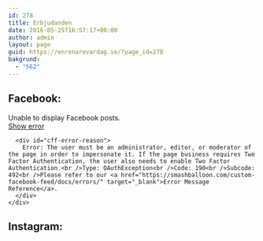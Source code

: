 ```yaml
---
id: 278
title: Erbjudanden
date: 2016-05-25T16:57:17+00:00
author: admin
layout: page
guid: https://enrenarevardag.se/?page_id=278
bakgrund:
  - "562"
---
```

## Facebook:

<div class="cff-wrapper">
  <div id="cff" data-char="" class="cff-default-styles" >
    <div class="cff-error-msg">
      <p>
        Unable to display Facebook posts.<br /><a href="javascript:void(0);" id="cff-show-error" onclick="cffShowError()">Show error</a>
      </p>
      
      <div id="cff-error-reason">
        Error: The user must be an administrator, editor, or moderator of the page in order to impersonate it. If the page business requires Two Factor Authentication, the user also needs to enable Two Factor Authentication.<br />Type: OAuthException<br />Code: 190<br />Subcode: 492<br />Please refer to our <a href="https://smashballoon.com/custom-facebook-feed/docs/errors/" target="_blank">Error Message Reference</a>.
      </div>
    </div>
  </div>
</div>

## Instagram:

<div id="sb_instagram" class="sbi sbi_mob_col_auto sbi_col_4" style="width:100%; padding-bottom: 10px; " data-id="6150072434" data-num="20" data-res="auto" data-cols="4" data-options='{&quot;sortby&quot;: &quot;none&quot;, &quot;showbio&quot;: &quot;false&quot;,&quot;feedID&quot;: &quot;6150072434&quot;, &quot;headercolor&quot;: &quot;&quot;, &quot;imagepadding&quot;: &quot;5&quot;,&quot;mid&quot;: &quot;M2E4MWE5Zg==&quot;, &quot;disablecache&quot;: &quot;false&quot;, &quot;sbiCacheExists&quot;: &quot;true&quot;,&quot;callback&quot;: &quot;YTY0ZDJhODA3NWZl.NGMyOWFhYjUxZjQ2ODg2MGRmZGI=&quot;, &quot;sbiHeaderCache&quot;: &quot;true&quot;}'>
  <div class="sb_instagram_header" style="padding: 10px; padding-bottom: 0;">
  </div>
  
  <div id="sbi_images" style="padding: 5px;">
    <div class="sbi_loader">
    </div>
  </div>
  
  <div id="sbi_load" class="sbi_hidden">
    <a class="sbi_load_btn" href="javascript:void(0);" style="display: none; "><span class="sbi_btn_text">Ladda mer...</span>
    
    <div class="sbi_loader sbi_hidden">
    </div></a>
    
    <div class="sbi_follow_btn">
      <a href="https://www.instagram.com/" style="" target="_blank"><i class="fa fab fa-instagram"></i>Följ på Instagram</a>
    </div>
  </div>
</div>